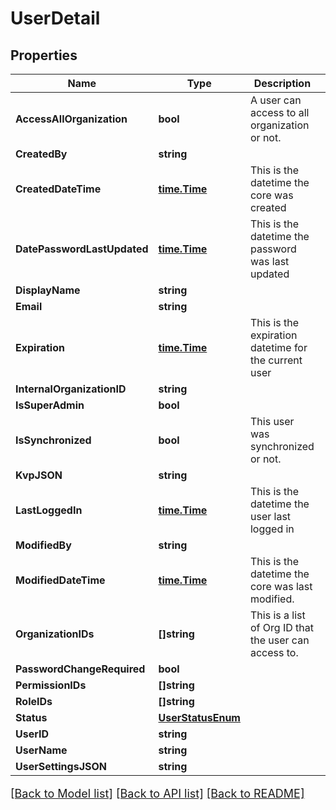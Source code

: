 # UserDetail

## Properties

Name | Type | Description | Notes
------------ | ------------- | ------------- | -------------
**AccessAllOrganization** | **bool** | A user can access to all organization or not. | [optional] 
**CreatedBy** | **string** |  | [optional] 
**CreatedDateTime** | [**time.Time**](time.Time.md) | This is the datetime the core was created | [optional] 
**DatePasswordLastUpdated** | [**time.Time**](time.Time.md) | This is the datetime the password was last updated | [optional] 
**DisplayName** | **string** |  | [optional] 
**Email** | **string** |  | [optional] 
**Expiration** | [**time.Time**](time.Time.md) | This is the expiration datetime for the current user | [optional] 
**InternalOrganizationID** | **string** |  | [optional] 
**IsSuperAdmin** | **bool** |  | [optional] 
**IsSynchronized** | **bool** | This user was synchronized or not. | [optional] 
**KvpJSON** | **string** |  | [optional] 
**LastLoggedIn** | [**time.Time**](time.Time.md) | This is the datetime the user last logged in | [optional] 
**ModifiedBy** | **string** |  | [optional] 
**ModifiedDateTime** | [**time.Time**](time.Time.md) | This is the datetime the core was last modified. | [optional] 
**OrganizationIDs** | **[]string** | This is a list of Org ID that the user can access to. | [optional] 
**PasswordChangeRequired** | **bool** |  | [optional] 
**PermissionIDs** | **[]string** |  | [optional] 
**RoleIDs** | **[]string** |  | [optional] 
**Status** | [**UserStatusEnum**](UserStatusEnum.md) |  | [optional] 
**UserID** | **string** |  | [optional] 
**UserName** | **string** |  | [optional] 
**UserSettingsJSON** | **string** |  | [optional] 

[[Back to Model list]](../README.md#documentation-for-models) [[Back to API list]](../README.md#documentation-for-api-endpoints) [[Back to README]](../README.md)

<style>
     p, ul, ol, li { font-size: 18px !important;}
</style>


